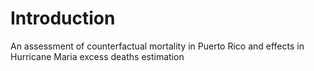 # Introduction 
An assessment of counterfactual mortality in Puerto Rico and effects in Hurricane Maria excess deaths estimation
